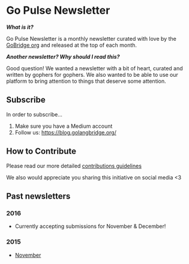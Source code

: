 # Go Pulse Newsletter

***What is it?*** 

Go Pulse Newsletter is a monthly newsletter curated with love by the [GoBridge org](https://golangbridge.org/) and released at the top of each month. 

***Another newsletter? Why should I read this?***

Good question! We wanted a newsletter with a bit of heart, curated and written by gophers for gophers. We also wanted to be able to use our platform to bring attention to things that deserve some attention.

## Subscribe
In order to subscribe...

1. Make sure you have a Medium account
2. Follow us: https://blog.golangbridge.org/

## How to Contribute
Please read our more detailed [contributions guidelines](https://github.com/gobridge/monthly-newsletter/blob/master/CONTRIBUTE.md)

We also would appreciate you sharing this initiative on social media <3

## Past newsletters

### 2016
- Currently accepting submissions for November & December! 

### 2015
- [November](http://newsletter.golangbridge.org/t/ViewEmail/i/7B7A6F80BF33EF6A)
